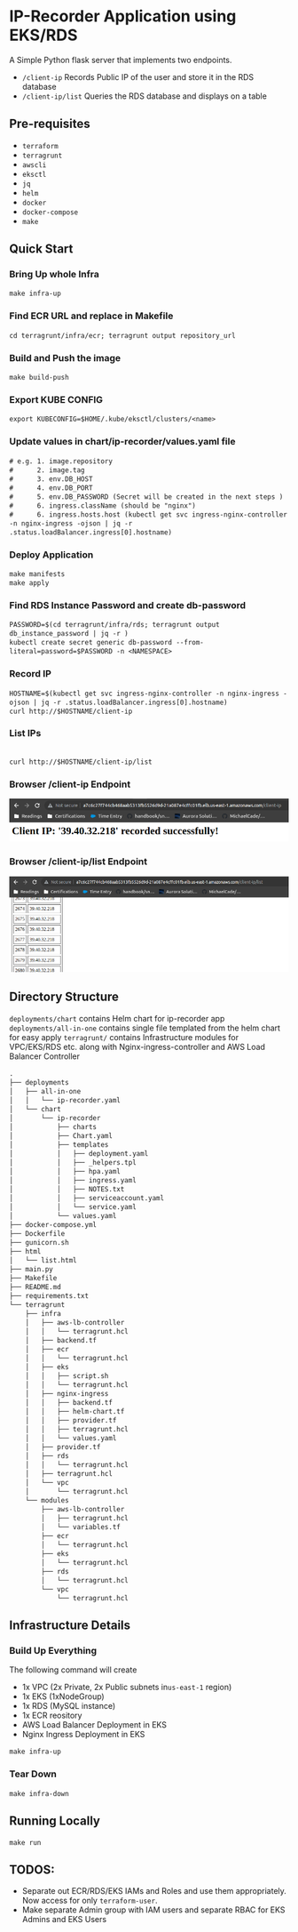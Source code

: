 # IP-Recorder Application using EKS/RDS

A Simple Python flask server that implements two endpoints.

- `/client-ip` Records Public IP of the user and store it in the RDS database
- `/client-ip/list` Queries the RDS database and displays on a table

## Pre-requisites
- `terraform`
- `terragrunt`
- `awscli`
- `eksctl`
- `jq`
- `helm`
- `docker`
- `docker-compose`
- `make`

## Quick Start

### Bring Up whole Infra
```
make infra-up
```

### Find ECR URL and replace in Makefile
```
cd terragrunt/infra/ecr; terragrunt output repository_url
```

### Build and Push the image
```
make build-push
```

### Export KUBE CONFIG

```
export KUBECONFIG=$HOME/.kube/eksctl/clusters/<name>
```

### Update values in chart/ip-recorder/values.yaml file
```
# e.g. 1. image.repository
#      2. image.tag
#      3. env.DB_HOST
#      4. env.DB_PORT
#      5. env.DB_PASSWORD (Secret will be created in the next steps )
#      6. ingress.className (should be "nginx")
#      6. ingress.hosts.host (kubectl get svc ingress-nginx-controller -n nginx-ingress -ojson | jq -r .status.loadBalancer.ingress[0].hostname)
```

### Deploy Application
```
make manifests
make apply
```

### Find RDS Instance Password and create db-password
```
PASSWORD=$(cd terragrunt/infra/rds; terragrunt output db_instance_password | jq -r )
kubectl create secret generic db-password --from-literal=password=$PASSWORD -n <NAMESPACE>
```

### Record IP 
```
HOSTNAME=$(kubectl get svc ingress-nginx-controller -n nginx-ingress -ojson | jq -r .status.loadBalancer.ingress[0].hostname)
curl http://$HOSTNAME/client-ip
```
### List IPs 

```

curl http://$HOSTNAME/client-ip/list
```
### Browser /client-ip Endpoint
![](./images/public-ip.png)
### Browser /client-ip/list Endpoint
![](./images/ip-list.png)

## Directory Structure

`deployments/chart` contains Helm chart for ip-recorder app
`deployments/all-in-one` contains single file templated from the helm chart for easy apply
`terragrunt/` contains Infrastructure modules for VPC/EKS/RDS etc. along with Nginx-ingress-controller and AWS Load Balancer Controller 


```
.
├── deployments
│   ├── all-in-one
│   │   └── ip-recorder.yaml
│   └── chart
│       └── ip-recorder
│           ├── charts
│           ├── Chart.yaml
│           ├── templates
│           │   ├── deployment.yaml
│           │   ├── _helpers.tpl
│           │   ├── hpa.yaml
│           │   ├── ingress.yaml
│           │   ├── NOTES.txt
│           │   ├── serviceaccount.yaml
│           │   └── service.yaml
│           └── values.yaml
├── docker-compose.yml
├── Dockerfile
├── gunicorn.sh
├── html
│   └── list.html
├── main.py
├── Makefile
├── README.md
├── requirements.txt
└── terragrunt
    ├── infra
    │   ├── aws-lb-controller
    │   │   └── terragrunt.hcl
    │   ├── backend.tf
    │   ├── ecr
    │   │   └── terragrunt.hcl
    │   ├── eks
    │   │   ├── script.sh
    │   │   └── terragrunt.hcl
    │   ├── nginx-ingress
    │   │   ├── backend.tf
    │   │   ├── helm-chart.tf
    │   │   ├── provider.tf
    │   │   ├── terragrunt.hcl
    │   │   └── values.yaml
    │   ├── provider.tf
    │   ├── rds
    │   │   └── terragrunt.hcl
    │   ├── terragrunt.hcl
    │   └── vpc
    │       └── terragrunt.hcl
    └── modules
        ├── aws-lb-controller
        │   ├── terragrunt.hcl
        │   └── variables.tf
        ├── ecr
        │   └── terragrunt.hcl
        ├── eks
        │   └── terragrunt.hcl
        ├── rds
        │   └── terragrunt.hcl
        └── vpc
            └── terragrunt.hcl
```
## Infrastructure Details

### Build Up Everything

The following command will create
- 1x VPC (2x Private, 2x Public subnets in`us-east-1` region)
- 1x EKS (1xNodeGroup)
- 1x RDS (MySQL instance)
- 1x ECR reository
- AWS Load Balancer Deployment in EKS
- Nginx Ingress Deployment in EKS

```
make infra-up
```

### Tear Down

```
make infra-down
```

## Running Locally

```
make run
```

## TODOS:
- Separate out ECR/RDS/EKS IAMs and Roles and use them appropriately. Now access for only `terraform-user`.
- Make separate Admin group with IAM users and separate RBAC for EKS Admins and EKS Users